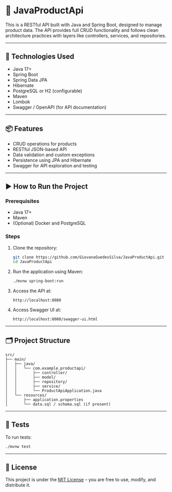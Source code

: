 
# 🛒 JavaProductApi

This is a RESTful API built with Java and Spring Boot, designed to manage product data. The API provides full CRUD functionality and follows clean architecture practices with layers like controllers, services, and repositories.

---

## 🔧 Technologies Used

- Java 17+
- Spring Boot
- Spring Data JPA
- Hibernate
- PostgreSQL or H2 (configurable)
- Maven
- Lombok
- Swagger / OpenAPI (for API documentation)

---

## 📦 Features

- CRUD operations for products
- RESTful JSON-based API
- Data validation and custom exceptions
- Persistence using JPA and Hibernate
- Swagger for API exploration and testing

---

## ▶️ How to Run the Project

### Prerequisites

- Java 17+
- Maven
- (Optional) Docker and PostgreSQL

### Steps

1. Clone the repository:
   ```bash
   git clone https://github.com/GiovanaGuedesSilva/JavaProductApi.git
   cd JavaProductApi
   ```

2. Run the application using Maven:
   ```bash
   ./mvnw spring-boot:run
   ```

3. Access the API at:
   ```
   http://localhost:8080
   ```

4. Access Swagger UI at:
   ```
   http://localhost:8080/swagger-ui.html
   ```

---

## 🗂️ Project Structure

```
src/
├── main/
│   ├── java/
│   │   └── com.example.productapi/
│   │       ├── controller/
│   │       ├── model/
│   │       ├── repository/
│   │       ├── service/
│   │       └── ProductApiApplication.java
│   └── resources/
│       ├── application.properties
│       └── data.sql / schema.sql (if present)
```

---

## 🧪 Tests

To run tests:

```bash
./mvnw test
```

---

## 📄 License

This project is under the [MIT License](LICENSE) – you are free to use, modify, and distribute it.


